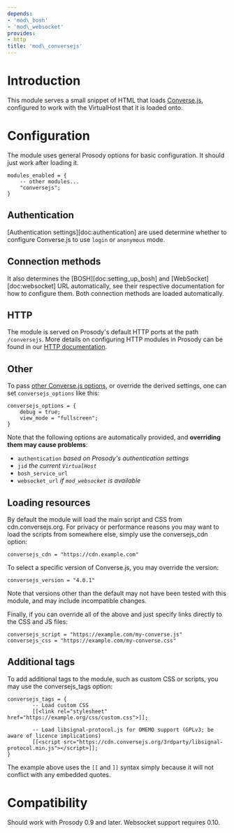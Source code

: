 ```yaml
---
depends:
- 'mod\_bosh'
- 'mod\_websocket'
provides:
- http
title: 'mod\_conversejs'
---
```


Introduction
============

This module serves a small snippet of HTML that loads
[Converse.js](https://conversejs.org/), configured to work with the
VirtualHost that it is loaded onto.

Configuration
=============

The module uses general Prosody options for basic configuration. It
should just work after loading it.

``` {.lua}
modules_enabled = {
    -- other modules...
    "conversejs";
}
```

Authentication
--------------

[Authentication settings][doc:authentication] are used determine
whether to configure Converse.js to use `login` or `anonymous` mode.

Connection methods
------------------

It also determines the [BOSH][doc:setting_up_bosh] and
[WebSocket][doc:websocket] URL automatically, see their respective
documentation for how to configure them. Both connection methods are
loaded automatically.

HTTP
----

The module is served on Prosody's default HTTP ports at the path
`/conversejs`. More details on configuring HTTP modules in Prosody can
be found in our [HTTP documentation](http://prosody.im/doc/http).

Other
-----

To pass [other Converse.js
options](https://conversejs.org/docs/html/configuration.html), or
override the derived settings, one can set `conversejs_options` like
this:

``` {.lua}
conversejs_options = {
    debug = true;
    view_mode = "fullscreen";
}
```

Note that the following options are automatically provided, and
**overriding them may cause problems**:

-   `authentication` *based on Prosody's authentication settings*
-   `jid` *the current `VirtualHost`*
-   `bosh_service_url`
-   `websocket_url` *if `mod_websocket` is available*

Loading resources
-----------------

By default the module will load the main script and CSS from cdn.conversejs.org. For privacy or performance
reasons you may want to load the scripts from somewhere else, simply use the conversejs_cdn option:

``` {.lua}
conversejs_cdn = "https://cdn.example.com"
```

To select a specific version of Converse.js, you may override the version:

``` {.lua}
conversejs_version = "4.0.1"
```

Note that versions other than the default may not have been tested with this module, and may include incompatible changes.

Finally, if you can override all of the above and just specify links directly to the CSS and JS files:

``` {.lua}
conversejs_script = "https://example.com/my-converse.js"
conversejs_css = "https://example.com/my-converse.css"
```

Additional tags
---------------

To add additional tags to the module, such as custom CSS or scripts, you may use the conversejs_tags option:

``` {.lua}
conversejs_tags = {
        -- Load custom CSS
        [[<link rel="stylesheet" href="https://example.org/css/custom.css">]];

        -- Load libsignal-protocol.js for OMEMO support (GPLv3; be aware of licence implications)
        [[<script src="https://cdn.conversejs.org/3rdparty/libsignal-protocol.min.js"></script>]];
}
```

The example above uses the `[[` and `]]` syntax simply because it will not conflict with any embedded quotes.

Compatibility
=============

Should work with Prosody 0.9 and later. Websocket support requires 0.10.
